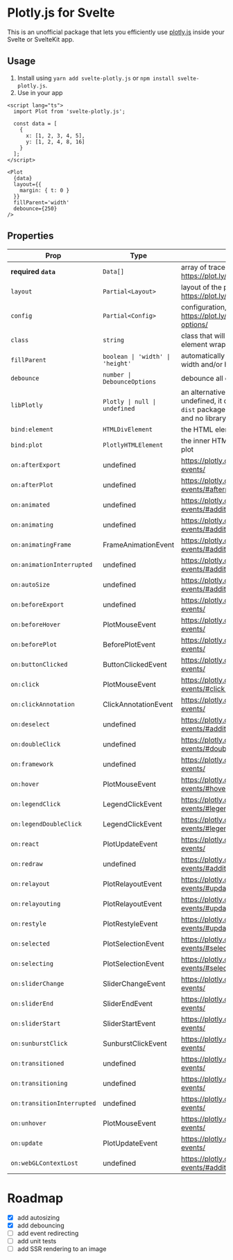 # Plotly.js for Svelte
This is an unofficial package that lets you efficiently use [plotly.js](https://plotly.com/javascript/) inside your Svelte or SvelteKit app.

## Usage

1. Install using `yarn add svelte-plotly.js` or `npm install svelte-plotly.js`.
2. Use in your app

```svelte
<script lang="ts">
  import Plot from 'svelte-plotly.js';

  const data = [
    {
      x: [1, 2, 3, 4, 5],
      y: [1, 2, 4, 8, 16]
    }
  ];
</script>

<Plot
  {data}
  layout={{
    margin: { t: 0 }
  }}
  fillParent='width'
  debounce={250}
/>
```

## Properties
| Prop      | Type        | Description
| --------- | ----------- | -------------
| **required `data`** | `Data[]`| array of trace data, see https://plot.ly/javascript/reference/
| `layout`  | `Partial<Layout>` | layout of the plot, see https://plot.ly/javascript/reference/#layout
| `config`  | `Partial<Config>` | configuration, see https://plot.ly/javascript/configuration-options/
| `class`   | `string`          | class that will be passed to the HTML element wrapping the plot
| `fillParent` | `boolean \| 'width' \| 'height'` | automatically resize the plot to fill the width and/or height of its parent element
| `debounce` | `number \| DebounceOptions` | debounce all changes to the plot
| `libPlotly` | `Plotly \| null \| undefined` | an alternative Plotly bundle to use; if undefined, it defaults to the `plotly.js-dist` package; if null, no plot will be drawn and no library will be downloaded
| `bind:element` | `HTMLDivElement` | the HTML element wrapping the plot
| `bind:plot` | `PlotlyHTMLElement` | the inner HTML element containing the plot
| `on:afterExport` | undefined | https://plotly.com/javascript/plotlyjs-events/
| `on:afterPlot` | undefined | https://plotly.com/javascript/plotlyjs-events/#afterplot-event
| `on:animated` | undefined | https://plotly.com/javascript/plotlyjs-events/#additional-events
| `on:animating` | undefined | https://plotly.com/javascript/plotlyjs-events/#additional-events
| `on:animatingFrame` | FrameAnimationEvent | https://plotly.com/javascript/plotlyjs-events/#additional-events
| `on:animationInterrupted` | undefined | https://plotly.com/javascript/plotlyjs-events/#additional-events
| `on:autoSize` | undefined | https://plotly.com/javascript/plotlyjs-events/#additional-events
| `on:beforeExport` | undefined | https://plotly.com/javascript/plotlyjs-events/
| `on:beforeHover` | PlotMouseEvent | https://plotly.com/javascript/plotlyjs-events/
| `on:beforePlot` | BeforePlotEvent | https://plotly.com/javascript/plotlyjs-events/
| `on:buttonClicked` | ButtonClickedEvent | https://plotly.com/javascript/plotlyjs-events/
| `on:click` | PlotMouseEvent | https://plotly.com/javascript/plotlyjs-events/#click-event
| `on:clickAnnotation` | ClickAnnotationEvent | https://plotly.com/javascript/plotlyjs-events/
| `on:deselect` | undefined | https://plotly.com/javascript/plotlyjs-events/#additional-events
| `on:doubleClick` | undefined | https://plotly.com/javascript/plotlyjs-events/#double-click-event
| `on:framework` | undefined | https://plotly.com/javascript/plotlyjs-events/
| `on:hover` | PlotMouseEvent | https://plotly.com/javascript/plotlyjs-events/#hover-event
| `on:legendClick` | LegendClickEvent | https://plotly.com/javascript/plotlyjs-events/#legend-click-events
| `on:legendDoubleClick` | LegendClickEvent | https://plotly.com/javascript/plotlyjs-events/#legend-click-events
| `on:react` | PlotUpdateEvent | https://plotly.com/javascript/plotlyjs-events/
| `on:redraw` | undefined | https://plotly.com/javascript/plotlyjs-events/#additional-events
| `on:relayout` | PlotRelayoutEvent | https://plotly.com/javascript/plotlyjs-events/#update-data
| `on:relayouting` | PlotRelayoutEvent | https://plotly.com/javascript/plotlyjs-events/#update-data
| `on:restyle` | PlotRestyleEvent | https://plotly.com/javascript/plotlyjs-events/#update-data
| `on:selected` | PlotSelectionEvent | https://plotly.com/javascript/plotlyjs-events/#select-event
| `on:selecting` | PlotSelectionEvent | https://plotly.com/javascript/plotlyjs-events/#select-event
| `on:sliderChange` | SliderChangeEvent | https://plotly.com/javascript/plotlyjs-events/
| `on:sliderEnd` | SliderEndEvent | https://plotly.com/javascript/plotlyjs-events/
| `on:sliderStart` | SliderStartEvent | https://plotly.com/javascript/plotlyjs-events/
| `on:sunburstClick` | SunburstClickEvent | https://plotly.com/javascript/plotlyjs-events/
| `on:transitioned` | undefined | https://plotly.com/javascript/plotlyjs-events/
| `on:transitioning` | undefined | https://plotly.com/javascript/plotlyjs-events/
| `on:transitionInterrupted` | undefined | https://plotly.com/javascript/plotlyjs-events/
| `on:unhover` | PlotMouseEvent | https://plotly.com/javascript/plotlyjs-events/
| `on:update` | PlotUpdateEvent | https://plotly.com/javascript/plotlyjs-events/
| `on:webGLContextLost` | undefined | https://plotly.com/javascript/plotlyjs-events/#additional-events
# Roadmap
 * [x] add autosizing
 * [x] add debouncing
 * [ ] add event redirecting
 * [ ] add unit tests
 * [ ] add SSR rendering to an image
